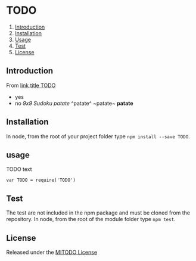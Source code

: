 # TODO

1. [Introduction](#introduction)
1. [Installation](#installation)
1. [Usage](#usage)
1. [Test](#test)
1. [License](#license)



## Introduction

From [link title TODO](https://link.url.com/TODO)
* yes
* no
*9x9 Sudoku*
_patate_
^patate^
~patate~
**patate**



## Installation

In node, from the root of your project folder type `npm install --save TODO`.



## usage

TODO text

	var TODO = require('TODO')



## Test

The test are not included in the npm package and must be cloned from the repository.
In node, from the root of the module folder type `npm test`.



## License

Released under the [MITODO License](http://www.opensource.org/licenses/MITODO)
